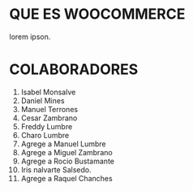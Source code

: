 # QUE ES WOOCOMMERCE

lorem ipson.

# COLABORADORES

1. Isabel Monsalve
2. Daniel Mines
3. Manuel Terrones
4. Cesar Zambrano
5. Freddy Lumbre
6. Charo Lumbre
7. Agrege a Manuel Lumbre
8. Agrege a Miguel Zambrano
9. Agrege a Rocio Bustamante
10. Iris nalvarte Salsedo.
11. Agrege a Raquel Chanches
